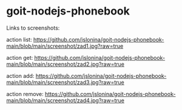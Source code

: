 # goit-nodejs-phonebook

Links to screenshots:

action list:
https://github.com/jslonina/goit-nodejs-phonebook-main/blob/main/screenshot/zad1.jpg?raw=true

action get:
https://github.com/jslonina/goit-nodejs-phonebook-main/blob/main/screenshot/zad2.jpg?raw=true

action add:
https://github.com/jslonina/goit-nodejs-phonebook-main/blob/main/screenshot/zad3.jpg?raw=true

action remove:
https://github.com/jslonina/goit-nodejs-phonebook-main/blob/main/screenshot/zad4.jpg?raw=true
